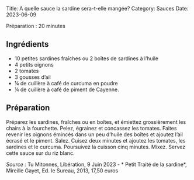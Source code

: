 Title: A quelle sauce la sardine sera-t-elle mangée?
Category: Sauces
Date: 2023-06-09

Préparation : 20 minutes

## Ingrédients

* 10 petites sardines fraîches ou 2 boîtes de sardines à l’huile
* 4 petits oignons
* 2 tomates
* 3 gousses d’ail
* ¼ de cuillère à café de curcuma en poudre
* ¼ de cuillère à café de piment de Cayenne.

## Préparation

Préparez les sardines, fraîches ou en boîtes, et émiettez grossièrement les chairs à la fourchette.
Pelez, égrainez et concassez les tomates. Faites revenir les oignons émincés dans un peu d’huile
des boîtes et ajoutez l’ail écrasé et le piment. Salez. Cuisez deux minutes et ajoutez les tomates,
les sardines et le curcuma. Poursuivez la cuisson cinq minutes. Mixez. Servez cette sauce sur du riz blanc.

*Source :* Tu Mitonnes, Libération, 9 Juin 2023 - * Petit Traité de la sardine*, Mireille Gayet, Ed. le Sureau, 2013, 17,50 euros
